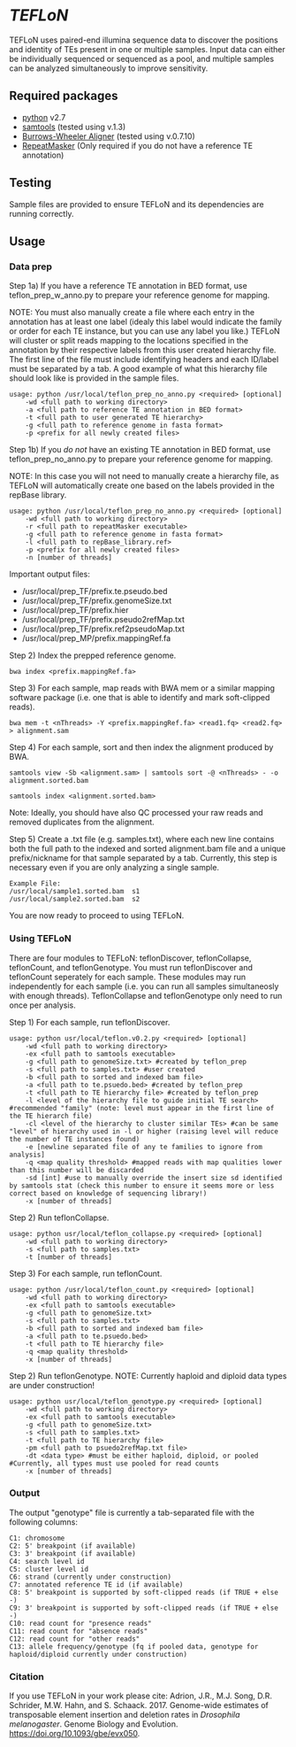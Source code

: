 *TEFLoN*
=======

TEFLoN uses paired-end illumina sequence data to discover the positions and identity of TEs present in one or multiple samples.
Input data can either be individually sequenced or sequenced as a pool, and multiple samples can be analyzed simultaneously to improve sensitivity.

## Required packages

* [python](www.python.org) v2.7
* [samtools](www.samtools.sourceforge.net) (tested using v.1.3)
* [Burrows-Wheeler Aligner](www.bio-bwa.sourceforge.net) (tested using v.0.7.10)
* [RepeatMasker](www.repeatmasker.org) (Only required if you do not have a reference TE annotation)

## Testing 
Sample files are provided to ensure TEFLoN and its dependencies are running correctly.

## Usage
### Data prep
Step 1a) If you have a reference TE annotation in BED format, use teflon_prep_w_anno.py to prepare your reference genome for mapping.

NOTE: You must also manually create a file where each entry in the annotation has at least one label (idealy this label would indicate the family or order for each TE instance, but you can use any label you like.)
TEFLoN will cluster or split reads mapping to the locations specified in the annotation by their respective labels from this user created hierarchy file.
The first line of the file must include identifying headers and each ID/label must be separated by a tab.
A good example of what this hierarchy file should look like is provided in the sample files.

```
usage: python /usr/local/teflon_prep_no_anno.py <required> [optional] 
    -wd <full path to working directory>
    -a <full path to reference TE annotation in BED format> 
    -t <full path to user generated TE hierarchy>
    -g <full path to reference genome in fasta format>
    -p <prefix for all newly created files>
```

Step 1b) If you *do not* have an existing TE annotation in BED format, use teflon_prep_no_anno.py to prepare your reference genome for mapping.

NOTE: In this case you will not need to manually create a hierarchy file, as TEFLoN will automatically create one based on the labels provided in the repBase library.

```
usage: python /usr/local/teflon_prep_no_anno.py <required> [optional] 
    -wd <full path to working directory>
    -r <full path to repeatMasker executable> 
    -g <full path to reference genome in fasta format>
    -l <full path to repBase_library.ref>
    -p <prefix for all newly created files>
    -n [number of threads]
```

Important output files:
* /usr/local/prep_TF/prefix.te.pseudo.bed
* /usr/local/prep_TF/prefix.genomeSize.txt
* /usr/local/prep_TF/prefix.hier
* /usr/local/prep_TF/prefix.pseudo2refMap.txt
* /usr/local/prep_TF/prefix.ref2pseudoMap.txt
* /usr/local/prep_MP/prefix.mappingRef.fa

Step 2) Index the prepped reference genome. 
```
bwa index <prefix.mappingRef.fa>
```
Step 3) For each sample, map reads with BWA mem or a similar mapping software package (i.e. one that is able to identify and mark soft-clipped reads).
```
bwa mem -t <nThreads> -Y <prefix.mappingRef.fa> <read1.fq> <read2.fq> > alignment.sam
```
Step 4) For each sample, sort and then index the alignment produced by BWA.
```
samtools view -Sb <alignment.sam> | samtools sort -@ <nThreads> - -o alignment.sorted.bam

samtools index <alignment.sorted.bam>
```
Note: Ideally, you should have also QC processed your raw reads and removed duplicates from the alignment.

Step 5) Create a .txt file (e.g. samples.txt), where each new line contains both the full path to the indexed and sorted alignment.bam file and a unique prefix/nickname for that sample separated by a tab.
Currently, this step is necessary even if you are only analyzing a single sample.

```
Example File:
/usr/local/sample1.sorted.bam  s1
/usr/local/sample2.sorted.bam  s2
```

You are now ready to proceed to using TEFLoN.

### Using TEFLoN
There are four modules to TEFLoN: teflonDiscover, teflonCollapse, teflonCount, and teflonGenotype.
You must run teflonDiscover and teflonCount seperately for each sample. These modules may run independently for each sample (i.e. you can run all samples simultaneosly with enough threads).
TeflonCollapse and teflonGenotype only need to run once per analysis.

Step 1) For each sample, run teflonDiscover.
```
usage: python usr/local/teflon.v0.2.py <required> [optional]
    -wd <full path to working directory>
    -ex <full path to samtools executable>
    -g <full path to genomeSize.txt> #created by teflon_prep
    -s <full path to samples.txt> #user created
    -b <full path to sorted and indexed bam file>
    -a <full path to te.psuedo.bed> #created by teflon_prep
    -t <full path to TE hierarchy file> #created by teflon_prep
    -l <level of the hierarchy file to guide initial TE search> #recommended "family" (note: level must appear in the first line of the TE hierarch file)
    -cl <level of the hierarchy to cluster similar TEs> #can be same "level" of hierarchy used in -l or higher (raising level will reduce the number of TE instances found)
    -e [newline separated file of any te families to ignore from analysis]
    -q <map quality threshold> #mapped reads with map qualities lower than this number will be discarded
    -sd [int] #use to manually override the insert size sd identified by samtools stat (check this number to ensure it seems more or less correct based on knowledge of sequencing library!)
    -x [number of threads]
```

Step 2) Run teflonCollapse.
```
usage: python usr/local/teflon_collapse.py <required> [optional]
    -wd <full path to working directory>
    -s <full path to samples.txt>
    -t [number of threads]
```

Step 3) For each sample, run teflonCount.
```
usage: python /usr/local/teflon_count.py <required> [optional]
    -wd <full path to working directory>
    -ex <full path to samtools executable>
    -g <full path to genomeSize.txt>
    -s <full path to samples.txt>
    -b <full path to sorted and indexed bam file>
    -a <full path to te.psuedo.bed>
    -t <full path to TE hierarchy file>
    -q <map quality threshold>
    -x [number of threads]
```

Step 2) Run teflonGenotype.
NOTE: Currently haploid and diploid data types are under construction!
```
usage: python usr/local/teflon_genotype.py <required> [optional]
    -wd <full path to working directory>
    -ex <full path to samtools executable>
    -g <full path to genomeSize.txt>
    -s <full path to samples.txt>
    -t <full path to TE hierarchy file>
    -pm <full path to psuedo2refMap.txt file>
    -dt <data type> #must be either haploid, diploid, or pooled #Currently, all types must use pooled for read counts
    -x [number of threads]
```

### Output
The output "genotype" file is currently a tab-separated file with the following columns:
```
C1: chromosome
C2: 5' breakpoint (if available)
C3: 3' breakpoint (if available)
C4: search level id
C5: cluster level id
C6: strand (currently under construction)
C7: annotated reference TE id (if available)
C8: 5' breakpoint is supported by soft-clipped reads (if TRUE + else -)
C9: 3' breakpoint is supported by soft-clipped reads (if TRUE + else -)
C10: read count for "presence reads"
C11: read count for "absence reads"
C12: read count for "other reads"
C13: allele frequency/genotype (fq if pooled data, genotype for haploid/diploid currently under construction)

```

### Citation
If you use TEFLoN in your work please cite:
Adrion, J.R., M.J. Song, D.R. Schrider, M.W. Hahn, and S. Schaack. 2017. Genome-wide estimates of transposable element insertion and deletion rates in *Drosophila melanogaster*. Genome Biology and Evolution. https://doi.org/10.1093/gbe/evx050.


